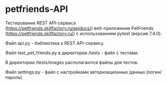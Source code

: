 # petfriends-API

Тестирование REST API-сервиса (https://petfriends.skillfactory.ru/apidocs/) веб-приложения PetFriends (https://petfriends.skillfactory.ru/) с использованием pytest (версия 7.4.0).

Файл api.py - библиотека к REST API-сервису.

Файл test_pet_friends.py в директории /tests - файл с тестами.

В директории /tests/images располагаются файлы для тестов.

Файл settings.py - файл с настройками авторизационных данных (логин/пароль).
